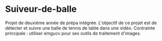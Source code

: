 # Suiveur-de-balle
Projet de deuxième année de prépa intégrée. 
L'objectif de ce projet est de détecter et suivre une balle de tennis de table dans une vidéo. 
Contrainte principale : utiliser emgucv pour ses outils de traitement d'images. 
